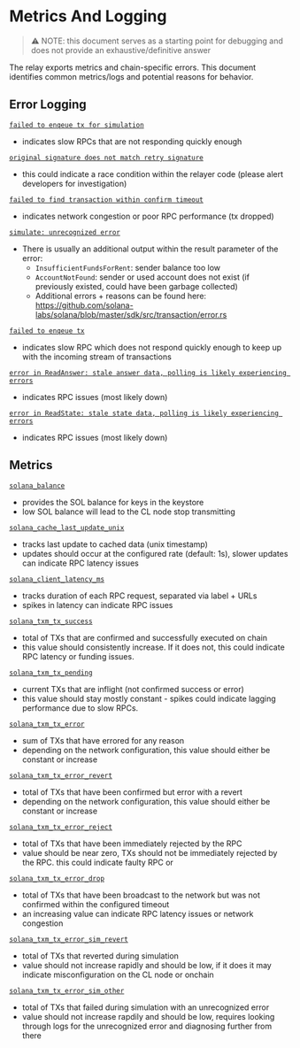# Metrics And Logging

> :warning: NOTE: this document serves as a starting point for debugging and does not provide an exhaustive/definitive answer

The relay exports metrics and chain-specific errors. This document identifies common metrics/logs and potential reasons for behavior.

## Error Logging

[`failed to enqeue tx for simulation`](https://github.com/smartcontractkit/chainlink-solana/blob/a2ff2b377b72d06dc85b5242d93bb2f974967145/pkg/solana/txm/txm.go#L129)

* indicates slow RPCs that are not responding quickly enough

[`original signature does not match retry signature`](https://github.com/smartcontractkit/chainlink-solana/blob/a2ff2b377b72d06dc85b5242d93bb2f974967145/pkg/solana/txm/txm.go#L301)

* this could indicate a race condition within the relayer code (please alert developers for investigation)

[`failed to find transaction within confirm timeout`](https://github.com/smartcontractkit/chainlink-solana/blob/a2ff2b377b72d06dc85b5242d93bb2f974967145/pkg/solana/txm/txm.go#L372)

* indicates network congestion or poor RPC performance (tx dropped)

[`simulate: unrecognized error`](https://github.com/smartcontractkit/chainlink-solana/blob/a2ff2b377b72d06dc85b5242d93bb2f974967145/pkg/solana/txm/txm.go#L494)

* There is usually an additional output within the result parameter of the error:
  * `InsufficientFundsForRent`: sender balance too low
  * `AccountNotFound`: sender or used account does not exist (if previously existed, could have been garbage collected)
  * Additional errors + reasons can be found here: https://github.com/solana-labs/solana/blob/master/sdk/src/transaction/error.rs 

[`failed to enqeue tx`](https://github.com/smartcontractkit/chainlink-solana/blob/a2ff2b377b72d06dc85b5242d93bb2f974967145/pkg/solana/txm/txm.go#L528)

* indicates slow RPC which does not respond quickly enough to keep up with the incoming stream of transactions

[`error in ReadAnswer: stale answer data, polling is likely experiencing errors`](https://github.com/smartcontractkit/chainlink-solana/blob/a2ff2b377b72d06dc85b5242d93bb2f974967145/pkg/solana/transmissions_cache.go#L110C21-L110C98)

* indicates RPC issues (most likely down)

[`error in ReadState: stale state data, polling is likely experiencing errors`](https://github.com/smartcontractkit/chainlink-solana/blob/a2ff2b377b72d06dc85b5242d93bb2f974967145/pkg/solana/state_cache.go#L114C21-L114C96)

* indicates RPC issues (most likely down)

## Metrics

[`solana_balance`](https://github.com/smartcontractkit/chainlink-solana/blob/4ca9bcc8264d89c7527897e729281e13f37852f1/pkg/solana/monitor/prom.go#L14)

* provides the SOL balance for keys in the keystore
* low SOL balance will lead to the CL node stop transmitting

[`solana_cache_last_update_unix`](https://github.com/smartcontractkit/chainlink-solana/blob/4ca9bcc8264d89c7527897e729281e13f37852f1/pkg/solana/monitor/prom.go#L18)

* tracks last update to cached data (unix timestamp)
* updates should occur at the configured rate (default: 1s), slower updates can indicate RPC latency issues

[`solana_client_latency_ms`](https://github.com/smartcontractkit/chainlink-solana/blob/4ca9bcc8264d89c7527897e729281e13f37852f1/pkg/solana/monitor/prom.go#L23)

* tracks duration of each RPC request, separated via label + URLs
* spikes in latency can indicate RPC issues

[`solana_txm_tx_success`](https://github.com/smartcontractkit/chainlink-solana/blob/4ca9bcc8264d89c7527897e729281e13f37852f1/pkg/solana/txm/prom.go#L10)

* total of TXs that are confirmed and successfully executed on chain
* this value should consistently increase. If it does not, this could indicate RPC latency or funding issues.

[`solana_txm_tx_pending`](https://github.com/smartcontractkit/chainlink-solana/blob/4ca9bcc8264d89c7527897e729281e13f37852f1/pkg/solana/txm/prom.go#L16)

* current TXs that are inflight (not confirmed success or error)
* this value should stay mostly constant - spikes could indicate lagging performance due to slow RPCs.

[`solana_txm_tx_error`](https://github.com/smartcontractkit/chainlink-solana/blob/4ca9bcc8264d89c7527897e729281e13f37852f1/pkg/solana/txm/prom.go#L22)

* sum of TXs that have errored for any reason
* depending on the network configuration, this value should either be constant or increase

[`solana_txm_tx_error_revert`](https://github.com/smartcontractkit/chainlink-solana/blob/4ca9bcc8264d89c7527897e729281e13f37852f1/pkg/solana/txm/prom.go#L26)

* total of TXs that have been confirmed but error with a revert
* depending on the network configuration, this value should either be constant or increase

[`solana_txm_tx_error_reject`](https://github.com/smartcontractkit/chainlink-solana/blob/4ca9bcc8264d89c7527897e729281e13f37852f1/pkg/solana/txm/prom.go#L30)

* total of TXs that have been immediately rejected by the RPC
* value should be near zero, TXs should not be immediately rejected by the RPC. this could indicate faulty RPC or 

[`solana_txm_tx_error_drop`](https://github.com/smartcontractkit/chainlink-solana/blob/4ca9bcc8264d89c7527897e729281e13f37852f1/pkg/solana/txm/prom.go#L34)

* total of TXs that have been broadcast to the network but was not confirmed within the configured timeout
* an increasing value can indicate RPC latency issues or network congestion

[`solana_txm_tx_error_sim_revert`](https://github.com/smartcontractkit/chainlink-solana/blob/4ca9bcc8264d89c7527897e729281e13f37852f1/pkg/solana/txm/prom.go#L38)

* total of TXs that reverted during simulation
* value should not increase rapidly and should be low, if it does it may indicate misconfiguration on the CL node or onchain

[`solana_txm_tx_error_sim_other`](https://github.com/smartcontractkit/chainlink-solana/blob/4ca9bcc8264d89c7527897e729281e13f37852f1/pkg/solana/txm/prom.go#L38)

* total of TXs that failed during simulation with an unrecognized error
* value should not increase rapdily and should be low, requires looking through logs for the unrecognized error and diagnosing further from there

